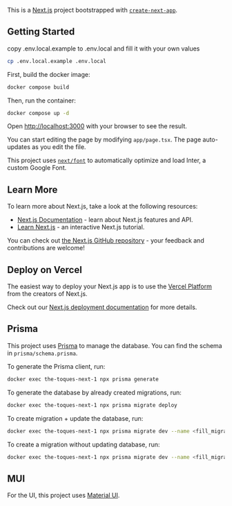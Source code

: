 This is a [Next.js](https://nextjs.org/) project bootstrapped with [`create-next-app`](https://github.com/vercel/next.js/tree/canary/packages/create-next-app).

## Getting Started

copy .env.local.example to .env.local and fill it with your own values
```bash
cp .env.local.example .env.local
```

First, build the docker image:
```bash
docker compose build
```
    
Then, run the container:
```bash
docker compose up -d
```

Open [http://localhost:3000](http://localhost:3000) with your browser to see the result.

You can start editing the page by modifying `app/page.tsx`. The page auto-updates as you edit the file.

This project uses [`next/font`](https://nextjs.org/docs/basic-features/font-optimization) to automatically optimize and load Inter, a custom Google Font.

## Learn More

To learn more about Next.js, take a look at the following resources:

- [Next.js Documentation](https://nextjs.org/docs) - learn about Next.js features and API.
- [Learn Next.js](https://nextjs.org/learn) - an interactive Next.js tutorial.

You can check out [the Next.js GitHub repository](https://github.com/vercel/next.js/) - your feedback and contributions are welcome!

## Deploy on Vercel

The easiest way to deploy your Next.js app is to use the [Vercel Platform](https://vercel.com/new?utm_medium=default-template&filter=next.js&utm_source=create-next-app&utm_campaign=create-next-app-readme) from the creators of Next.js.

Check out our [Next.js deployment documentation](https://nextjs.org/docs/deployment) for more details.

## Prisma

This project uses [Prisma](https://www.prisma.io/) to manage the database. You can find the schema in `prisma/schema.prisma`.

To generate the Prisma client, run:
```bash
docker exec the-toques-next-1 npx prisma generate
```

To generate the database by already created migrations, run:
```bash
docker exec the-toques-next-1 npx prisma migrate deploy
```

To create migration + update the database, run:
```bash
docker exec the-toques-next-1 npx prisma migrate dev --name <fill_migration_name>
```

To create a migration without updating database, run:
```bash
docker exec the-toques-next-1 npx prisma migrate dev --name <fill_migration_name> --create-only
```

## MUI
For the UI, this project uses [Material UI](https://mui.com/).

